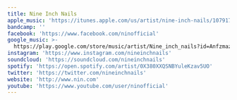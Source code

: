 ```yaml
---
title: Nine Inch Nails
apple_music: 'https://itunes.apple.com/us/artist/nine-inch-nails/107917'
bandcamp: ''
facebook: 'https://www.facebook.com/ninofficial'
google_music: >-
  https://play.google.com/store/music/artist/Nine_inch_nails?id=Anfzmazfxuonvkhygocdo5gpo7y
instagram: 'https://www.instagram.com/nineinchnails'
soundcloud: 'https://soundcloud.com/nineinchnails'
spotify: 'https://open.spotify.com/artist/0X380XXQSNBYuleKzav5UO'
twitter: 'https://twitter.com/nineinchnails'
website: 'http://www.nin.com'
youtube: 'https://www.youtube.com/user/ninofficial'
---
```

